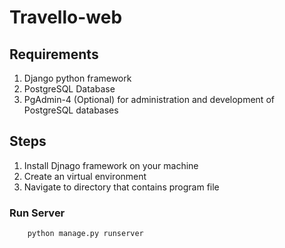 # Travello-web

## Requirements
1. Django python framework
2. PostgreSQL Database
3. PgAdmin-4 (Optional) for administration and development of PostgreSQL databases
## Steps
1. Install Djnago framework on your machine
2. Create an virtual environment
3. Navigate to directory that contains program file
### Run Server
````python 
    python manage.py runserver
````
